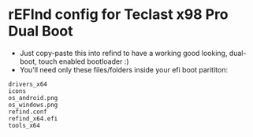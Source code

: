 # rEFInd config for Teclast x98 Pro Dual Boot

* Just copy-paste this into refind to have a working good looking, dual-boot, touch enabled bootloader :)
* You'll need only these files/folders inside your efi boot parititon:
```
drivers_x64
icons
os_android.png
os_windows.png
refind.conf
refind_x64.efi
tools_x64
```
